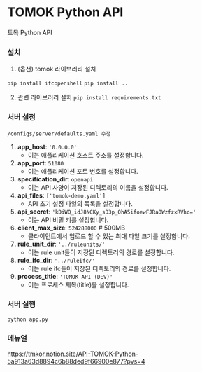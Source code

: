 # TOMOK Python API

토목 Python API

### 설치

1. (옵션) tomok 라이브러리 설치

`pip install ifcopenshell`
`pip install ..`

2. 관련 라이브러리 설치
`pip install requirements.txt`

### 서버 설정

`/configs/server/defaults.yaml 수정`

1. **app_host**: `'0.0.0.0'`
    - 이는 애플리케이션 호스트 주소를 설정합니다.
2. **app_port**: `51080`
    - 이는 애플리케이션 포트 번호를 설정합니다.
3. **specification_dir**: `openapi`
    - 이는 API 사양이 저장된 디렉토리의 이름을 설정합니다.
4. **api_files**: `['tomok-demo.yaml']`
    - API 초기 설정 파일의 목록을 설정합니다.
5. **api_secret**: `'kDiWQ_idJ8NCKy_sD3p_0hA5ifoewFJRa0WzfzxRVhc='`
    - 이는 API 비밀 키를 설정합니다.
6. **client_max_size**: `524288000` # 500MB
    - 클라이언트에서 업로드 할 수 있는 최대 파일 크기를 설정합니다.
7. **rule_unit_dir**: `'../ruleunits/'`
    - 이는 rule unit들이 저장된 디렉토리의 경로를 설정합니다.
8. **rule_ifc_dir**: `'../ruleifc/'`
    - 이는 rule ifc들이 저장된 디렉토리의 경로를 설정합니다.
9. **process_title**: `'TOMOK API (DEV)'`
    - 이는 프로세스 제목(title)을 설정합니다.

### 서버 실행

`python app.py`

### 메뉴얼

https://tmkor.notion.site/API-TOMOK-Python-5a913a63d8894c6b88ded9f66900e877?pvs=4